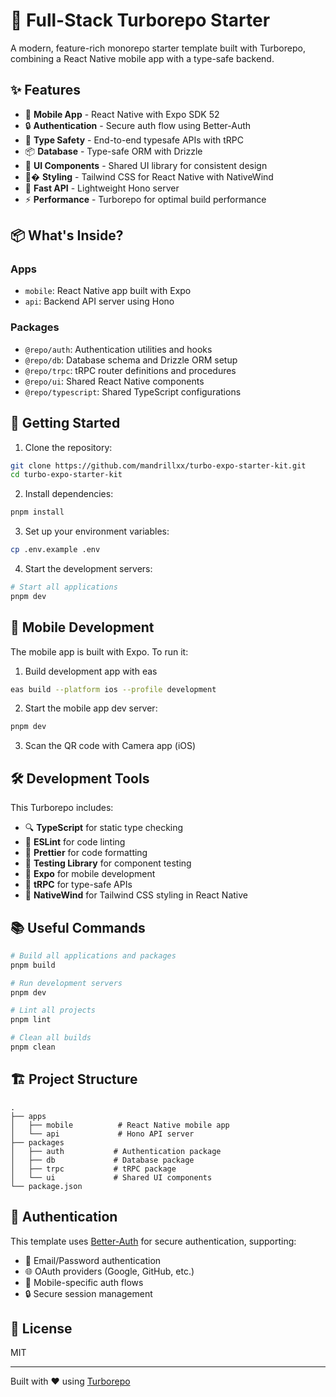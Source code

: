# 🚀 Full-Stack Turborepo Starter

A modern, feature-rich monorepo starter template built with Turborepo, combining a React Native mobile app with a type-safe backend.

## ✨ Features

- 📱 **Mobile App** - React Native with Expo SDK 52
- 🔒 **Authentication** - Secure auth flow using Better-Auth
- 🎯 **Type Safety** - End-to-end typesafe APIs with tRPC
- 📦 **Database** - Type-safe ORM with Drizzle
- 🎨 **UI Components** - Shared UI library for consistent design
- 🚄� **Styling** - Tailwind CSS for React Native with NativeWind
- 🚄 **Fast API** - Lightweight Hono server
- ⚡️ **Performance** - Turborepo for optimal build performance

## 📦 What's Inside?

### Apps

- `mobile`: React Native app built with Expo
- `api`: Backend API server using Hono

### Packages

- `@repo/auth`: Authentication utilities and hooks
- `@repo/db`: Database schema and Drizzle ORM setup
- `@repo/trpc`: tRPC router definitions and procedures
- `@repo/ui`: Shared React Native components
- `@repo/typescript`: Shared TypeScript configurations

## 🚀 Getting Started

1. Clone the repository:

```bash
git clone https://github.com/mandrillxx/turbo-expo-starter-kit.git
cd turbo-expo-starter-kit
```

2. Install dependencies:

```bash
pnpm install
```

3. Set up your environment variables:

```bash
cp .env.example .env
```

4. Start the development servers:

```bash
# Start all applications
pnpm dev
```

## 📱 Mobile Development

The mobile app is built with Expo. To run it:

1. Build development app with eas
```bash
eas build --platform ios --profile development
```
2. Start the mobile app dev server:

```bash
pnpm dev
```
3. Scan the QR code with Camera app (iOS)

## 🛠 Development Tools

This Turborepo includes:

- 🔍 **TypeScript** for static type checking
- 📝 **ESLint** for code linting
- 💅 **Prettier** for code formatting
- 🧪 **Testing Library** for component testing
- 📱 **Expo** for mobile development
- 🔄 **tRPC** for type-safe APIs
- 🎨 **NativeWind** for Tailwind CSS styling in React Native

## 📚 Useful Commands

```bash
# Build all applications and packages
pnpm build

# Run development servers
pnpm dev

# Lint all projects
pnpm lint

# Clean all builds
pnpm clean
```

## 🏗 Project Structure

```
.
├── apps
│   ├── mobile          # React Native mobile app
│   └── api             # Hono API server
├── packages
│   ├── auth           # Authentication package
│   ├── db             # Database package
│   ├── trpc           # tRPC package
│   └── ui             # Shared UI components
└── package.json
```

## 🔐 Authentication

This template uses [Better-Auth](https://www.better-auth.com) for secure authentication, supporting:

- 🔑 Email/Password authentication
- 🌐 OAuth providers (Google, GitHub, etc.)
- 📱 Mobile-specific auth flows
- 🔒 Secure session management

## 📝 License

MIT

---

Built with ❤️ using [Turborepo](https://turbo.build/repo)
